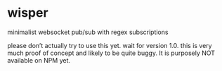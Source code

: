 wisper
======

minimalist websocket pub/sub with regex subscriptions

please don’t actually try to use this yet.  wait for version 1.0.  this is very much proof of concept and likely to be quite buggy.  It is purposely NOT available on NPM yet.
